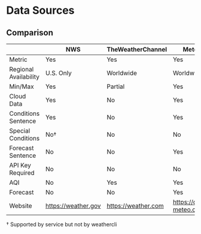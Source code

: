 # Data Sources
## Comparison

|                       | NWS                 | TheWeatherChannel   | Meteo                   | OpenWeatherMap              |
|-----------------------|---------------------|---------------------|-------------------------|-----------------------------|
| Metric                | Yes                 | Yes                 | Yes                     | Yes                         |
| Regional Availability | U.S. Only           | Worldwide           | Worldwide               | Worldwide                   |
| Min/Max               | Yes                 | Partial             | Yes                     | Yes                         |
| Cloud Data            | Yes                 | No                  | Yes                     | Yes                         |
| Conditions Sentence   | Yes                 | No                  | Yes                     | Yes                         |
| Special Conditions    | No†                 | No                  | No                      | Yes                         |
| Forecast Sentence     | No                  | No                  | Yes                     | Yes                         |
| API Key Required      | No                  | No                  | No                      | Yes                         |
| AQI                   | No                  | Yes                 | Yes                     | Yes                         |
| Forecast              | No                  | No                  | Yes                     | Yes                         |
| Website               | https://weather.gov | https://weather.com | https://open-meteo.com/ | https://openweathermap.org/ |

† Supported by service but not by weathercli

